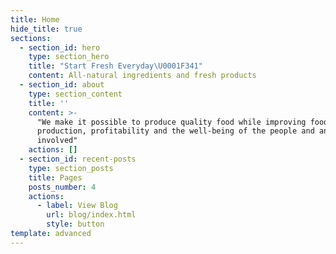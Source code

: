 ```yaml
---
title: Home
hide_title: true
sections:
  - section_id: hero
    type: section_hero
    title: "Start Fresh Everyday\U0001F341"
    content: All-natural ingredients and fresh products
  - section_id: about
    type: section_content
    title: ''
    content: >-
      "We make it possible to produce quality food while improving food
      production, profitability and the well-being of the people and animals
      involved"
    actions: []
  - section_id: recent-posts
    type: section_posts
    title: Pages
    posts_number: 4
    actions:
      - label: View Blog
        url: blog/index.html
        style: button
template: advanced
---
```

